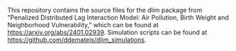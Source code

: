This repository contains the source files for the dlim package from "Penalized Distributed Lag Interaction Model: Air Pollution, Birth Weight and Neighborhood Vulnerability," which can be found at https://arxiv.org/abs/2401.02939. Simulation scripts can be found at https://github.com/ddemateis/dlim_simulations.
